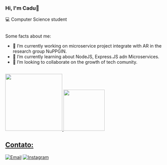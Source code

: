 ### Hi, I'm Cadu👋

💻 Computer Science student
##
Some facts about me:

- 🔭 I’m currently working on microservice project integrate with AR in the research group NuPPGIN.
- 🌱 I’m currently learning about NodeJS, Express.JS adn Microservices.
- 👯 I’m looking to collaborate on the growth of tech comunity.
## 
<div>
<a href="https://github.com/CaduConrado">
<img height="180cm" src="https://github-readme-stats.vercel.app/api?username=CaduConrado&theme=chartreuse-dark&show_icons=true">
<img height="130cm" src="https://github-readme-stats.vercel.app/api/top-langs/?username=CaduConrado&layout=compact&langs_count=16&theme=chartreuse-dark"/>
</div>

## Contato: 
[![Email](https://img.shields.io/badge/Gmail-D14836?style=for-the-badge&logo=gmail&logoColor=white)](mailto:conradobcc@gmail.com)
[![Instagram](https://img.shields.io/badge/Instagram-E4405F?style=for-the-badge&logo=instagram&logoColor=white)](https://www.instagram.com/cadu_conrado_/)

